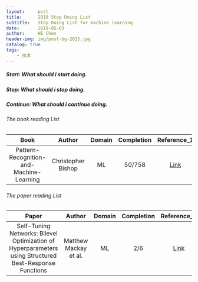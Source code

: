 ```yaml
---
layout:     post
title:      2019 Stop Doing List
subtitle:   Stop Doing List for machine learning
date:       2019-05-03
author:     HE Chen
header-img: img/post-bg-2015.jpg
catalog: true
tags:
    - 技术
---
```


##### Start: What should i start doing.

##### Stop: What should i stop doing.


##### Continue: What should i continue doing.

###### The book reading List 

|Book|Author|Domain|Completion|Reference_1|Reference_2|Reference_3|
|:---:|:---:|:---:|:---:|:---:|:---:|:---:|
|Pattern-Recognition-and-Machine-Learning|Christopher Bishop|ML|50/758|[Link](https://www.microsoft.com/en-us/research/uploads/prod/2006/01/Bishop-Pattern-Recognition-and-Machine-Learning-2006.pdf)|[Code Matlab](http://prml.github.io/)|[Code Python](https://github.com/ctgk/PRML)|

###### The paper reading List

|Paper|Author|Domain|Completion|Reference_1| 
|:---:|:---:|:---:|:---:|:---:|
|Self-Tuning Networks: Bilevel Optimization of Hyperparameters using Structured Best-Response Functions|Matthew Mackay et al.|ML|2/6|[Link](https://openreview.net/forum?id=r1eEG20qKQ)|
